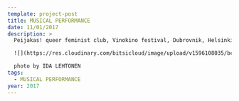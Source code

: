 ```yaml
---
template: project-post
title: MUSICAL PERFORMANCE
date: 11/01/2017
description: >
  Peijakas! queer feminist club, Vinokino festival, Dubrovnik, Helsinki, 11/2017

  ![](https://res.cloudinary.com/bitsicloud/image/upload/v1596108035/bcloud/13.jpg)

  photo by IDA LEHTONEN
tags:
  - MUSICAL PERFORMANCE
year: 2017
---
```

